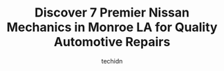 ---
layout: ampstory
image: https://images.unsplash.com/photo-1626941946705-10e82ef4c533?ixlib=rb-4.0.3&ixid=MnwxMjA3fDB8MHxwaG90by1wYWdlfHx8fGVufDB8fHx8&auto=format&fit=crop&w=640&h=853&q=80
author: techidn
featured: false
description: Experience the excellence of automotive service by visiting the 7 best Nissan Mechanic in Monroe LA, USA. With their expertise, attention to detail, and commitment to customer satisfaction, 
title: Discover 7 Premier Nissan Mechanics in Monroe LA for Quality Automotive Repairs
cover:
   title: Discover 7 Premier Nissan Mechanics in Monroe LA for Quality Automotive Repairs
   subtitle: Rickpate
   background: https://images.unsplash.com/photo-1626941946705-10e82ef4c533?ixlib=rb-4.0.3&ixid=MnwxMjA3fDB8MHxwaG90by1wYWdlfHx8fGVufDB8fHx8&auto=format&fit=crop&w=640&h=853&q=80

pages: 
 - layout: thirds
   top: <h1>#1 Burls Auto Service</h1>
   bottom: "<p>We took our car to fix A/C at this shop like 4 weeks ago. They charge us 1056 dollars but  when I went to pay, he told me to pay 960 cash. I took the car and after 3 days</p>"
   background: https://www.knot35.com/toplist/wp-content/uploads/2023/06/best-nissan-mechanic-1-in-monroe-la-1685834014.jpeg
   backgroundblur: true
 - layout: thirds
   top: <h1>#2 Japanese Automotive/Monroe</h1>
   bottom: "<p>3101 Breard St, Monroe, LA 71201, United States</p>"
   background: https://www.knot35.com/toplist/wp-content/uploads/2023/06/best-nissan-mechanic-2-in-monroe-la-1685834014.png
   cta:
      link: https://www.knot35.com/toplist/discover-7-premier-nissan-mechanics-in-monroe-la-for-quality-automotive-repairs/
      text: Discover 7 Premier Nissan Mechanics in Monroe LA for Quality Automotive Repairs
 - layout: thirds
   top: <h1>#3 Campus Auto</h1>
   bottom: "<p>3510 Desiard Street, Monroe, LA 71203, United States</p>"
   background: https://www.knot35.com/toplist/wp-content/uploads/2023/06/best-nissan-mechanic-3-in-monroe-la-1685834015.png
   cta:
      link: https://www.knot35.com/toplist/discover-7-premier-nissan-mechanics-in-monroe-la-for-quality-automotive-repairs/
      text: Discover 7 Premier Nissan Mechanics in Monroe LA for Quality Automotive Repairs
 - layout: thirds
   top: <h1>#4 Sparks Nissan</h1>
   bottom: "<p>1100 Auto Mall Dr, Monroe, LA 71203, United States</p>"
   background: https://images.unsplash.com/photo-1552083974-186346191183?ixlib=rb-4.0.3&ixid=MnwxMjA3fDB8MHxwaG90by1wYWdlfHx8fGVufDB8fHx8&auto=format&fit=crop&w=640&h=853&q=80
   cta:
      link: https://www.knot35.com/toplist/discover-7-premier-nissan-mechanics-in-monroe-la-for-quality-automotive-repairs/
      text: Discover 7 Premier Nissan Mechanics in Monroe LA for Quality Automotive Repairs
 - layout: thirds
   top: <h1>#5 Tracys Northside Automotive</h1>
   bottom: "<p>907 N 29th St, Monroe, LA 71201, United States</p>"
   background: https://images.unsplash.com/photo-1489694553447-4c9339da310d?ixlib=rb-4.0.3&ixid=MnwxMjA3fDB8MHxwaG90by1wYWdlfHx8fGVufDB8fHx8&auto=format&fit=crop&w=640&h=853&q=80
   cta:
      link: https://www.knot35.com/toplist/discover-7-premier-nissan-mechanics-in-monroe-la-for-quality-automotive-repairs/
      text: Discover 7 Premier Nissan Mechanics in Monroe LA for Quality Automotive Repairs
 - layout: thirds
   top: <h1>#6 Collegetown Imports</h1>
   bottom: "<p>112 Hill St, Monroe, LA 71203, United States</p>"
   background: https://images.unsplash.com/photo-1561679660-d00ee1e0dc8e?ixlib=rb-4.0.3&ixid=MnwxMjA3fDB8MHxwaG90by1wYWdlfHx8fGVufDB8fHx8&auto=format&fit=crop&w=640&h=853&q=80
   cta:
      link: https://www.knot35.com/toplist/discover-7-premier-nissan-mechanics-in-monroe-la-for-quality-automotive-repairs/
      text: Discover 7 Premier Nissan Mechanics in Monroe LA for Quality Automotive Repairs
 - layout: thirds
   top: <h1>#7 Sheltons Automotive</h1>
   bottom: "<p>2827 Breard St, Monroe, LA 71201, United States</p>"
   background: https://images.unsplash.com/photo-1615749413727-825b59a857b5?ixlib=rb-4.0.3&ixid=MnwxMjA3fDB8MHxwaG90by1wYWdlfHx8fGVufDB8fHx8&auto=format&fit=crop&w=640&h=853&q=80
   cta:
      link: https://www.knot35.com/toplist/discover-7-premier-nissan-mechanics-in-monroe-la-for-quality-automotive-repairs/
      text: Discover 7 Premier Nissan Mechanics in Monroe LA for Quality Automotive Repairs
 - layout: thirds
   middle: Continue reading...
   background: https://images.unsplash.com/photo-1527067829737-402993088e6b?ixlib=rb-4.0.3&ixid=MnwxMjA3fDB8MHxwaG90by1wYWdlfHx8fGVufDB8fHx8&auto=format&fit=crop&w=640&h=853&q=80
   cta:
      link: https://www.knot35.com/toplist/discover-7-premier-nissan-mechanics-in-monroe-la-for-quality-automotive-repairs/
      text: Discover 7 Premier Nissan Mechanics in Monroe LA for Quality Automotive Repairs
      
---
